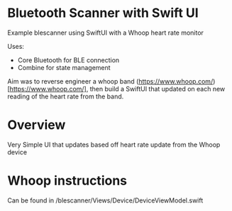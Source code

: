 # Bluetooth Scanner with Swift UI

Example blescanner using SwiftUI with a Whoop heart rate monitor

Uses:
- Core Bluetooth for BLE connection
- Combine for state management 

Aim was to reverse engineer a whoop band (https://www.whoop.com/)[https://www.whoop.com/], then build a SwiftUI that updated on each new reading of the heart rate from the band.

# Overview

Very Simple UI that updates based off heart rate update from the Whoop device

# Whoop instructions

Can be found in /blescanner/Views/Device/DeviceViewModel.swift
